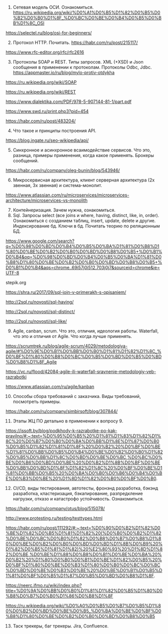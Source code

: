 1. Сетевая модель ОСИ. Ознакомиться.
https://ru.wikipedia.org/wiki/%D0%A1%D0%B5%D1%82%D0%B5%D0%B2%D0%B0%D1%8F_%D0%BC%D0%BE%D0%B4%D0%B5%D0%BB%D1%8C_OSI

https://selectel.ru/blog/osi-for-beginners/

2. Протокол НТТР. Почитать.
https://habr.com/ru/post/215117/

https://www.rfc-editor.org/rfc/rfc2616

3. Протоколы SOAP и REST. Типы запросов. XML (+XSD) и Json сообщения в применении к протоколам. Протоколы Odbc, Jdbc.
https://appmaster.io/ru/blog/mylo-protiv-otdykha

https://ru.wikipedia.org/wiki/SOAP

https://ru.wikipedia.org/wiki/REST

https://www.dialektika.com/PDF/978-5-907144-81-1/part.pdf

https://www.swd.ru/print.php3?pid=454

https://habr.com/ru/post/483204/


4. Что такое и принципы построения API.

https://blog.ingate.ru/seo-wikipedia/api/

5. Синхронное и асинхронное всаимодействие сервисов. Что это, разница, примеры применения, когда какое применять. Брокеры сообщений.

https://habr.com/ru/company/oleg-bunin/blog/543946/

6. Микросервисная архитектура, клиент серверная архитектура (2х звенная, 3х звенная) и система-монолит.

https://www.atlassian.com/ru/microservices/microservices-architecture/microservices-vs-monolith

7. Контейнеризация. Зачем нужна, ознакомиться.
8. Sql. Запросы select (все joins и where, having, distinct, like, in, order). Ознакомиться с созданием таблиц, insert, update, delete и другие. Индексирование бд. Ключи в бд. Почитать теорию по реляционным БД.

https://www.google.com/search?q=%D0%98%D0%BD%D0%B4%D0%B5%D0%BA%D1%81%D0%B8%D1%80%D0%BE%D0%B2%D0%B0%D0%BD%D0%B8%D0%B5+%D0%B1%D0%B4&oq=%D0%98%D0%BD%D0%B4%D0%B5%D0%BA%D1%81%D0%B8%D1%80%D0%BE%D0%B2%D0%B0%D0%BD%D0%B8%D0%B5+%D0%B1%D0%B4&aqs=chrome..69i57j0i512.703j0j7&sourceid=chrome&ie=UTF-8

stepik.org

https://shra.ru/2017/09/sql-join-v-primerakh-s-opisaniem/

http://2sql.ru/novosti/sql-having/

http://2sql.ru/novosti/sql-distinct/

http://2sql.ru/novosti/sql-like/

9. Agile, canban, scrum. Что это, отличия, идеология работы. Waterfall, что это и отличия от Agile. Что когда лучше применять.

https://scrumtrek.ru/blog/agile-scrum/4029/metodologiya-agile/#%D0%9E%D0%B1%D0%BB%D0%B0%D1%81%D1%82%D1%8C_%D0%BF%D1%80%D0%B8%D0%BC%D0%B5%D0%BD%D0%B5%D0%BD%D0%B8%D1%8F_Agile

https://vc.ru/flood/42084-agile-ili-waterfall-sravnenie-metodologiy-veb-razrabotki

https://www.atlassian.com/ru/agile/kanban

10. Способы сбора требований с заказчика. Виды требований, посмотреть примеры.

https://habr.com/ru/company/simbirsoft/blog/307844/

11. Этапы ЖЦ ПО детально в применении к вопросу 9.

https://issoft.by/blog/podkhody-k-razrabotke-po-kak-pravilno/#:~:text=%D0%95%D0%B5%20%D1%81%D1%83%D1%82%D1%8C%20%D0%B7%D0%B0%D0%BA%D0%BB%D1%8E%D1%87%D0%B0%D0%B5%D1%82%D1%81%D1%8F%20%D0%B2%20%D0%BF%D0%BE%D1%81%D0%BB%D0%B5%D0%B4%D0%BE%D0%B2%D0%B0%D1%82%D0%B5%D0%BB%D1%8C%D0%BD%D0%BE%D0%BC,%D0%BC%D0%BE%D0%B6%D0%BD%D0%BE%20%D0%B2%D1%8B%D0%BF%D0%BE%D0%BB%D0%BD%D1%8F%D1%82%D1%8C%20%D0%BF%D0%BE%D1%81%D0%BB%D0%B5%20%D0%BA%D0%B0%D0%B6%D0%B4%D0%BE%D0%B3%D0%BE%20%D1%8D%D1%82%D0%B0%D0%BF%D0%B0.

12. CI/CD, виды тестирования, автотесты, фронэнд разработка, бэкэнд разработка, кластеризация, бэкапирование, разпредкление нагрузки, отказо и катастрофо устойчивость. Ознакомиться.

https://habr.com/ru/company/otus/blog/515078/

http://www.protesting.ru/testing/testtypes.html

https://habr.com/ru/post/111292/#:~:text=%D0%90%D0%B2%D1%82%D0%BE%D1%82%D0%B5%D1%81%D1%82%20(%D0%B0%D0%B2%D1%82%D0%BE%D0%BC%D0%B0%D1%82%D0%B8%D0%B7%D0%B8%D1%80%D0%BE%D0%B2%D0%B0%D0%BD%D0%BD%D1%8B%D0%B9%20%D1%82%D0%B5%D1%81%D1%82)%20%E2%80%93%20%D1%8D%D1%82%D0%BE,%D0%BE%D1%88%D0%B8%D0%B1%D0%BE%D0%BA%20%D0%B2%20%D1%80%D0%B0%D0%B1%D0%BE%D1%82%D0%B5%20%D0%BF%D1%80%D0%BE%D0%B3%D1%80%D0%B0%D0%BC%D0%BC%D0%BD%D0%BE%D0%B3%D0%BE%20%D0%BE%D0%B1%D0%B5%D1%81%D0%BF%D0%B5%D1%87%D0%B5%D0%BD%D0%B8%D1%8F.

https://neerc.ifmo.ru/wiki/index.php?title=%D0%9A%D0%BB%D0%B0%D1%81%D1%82%D0%B5%D1%80%D0%B8%D0%B7%D0%B0%D1%86%D0%B8%D1%8F

https://ru.wikipedia.org/wiki/%D0%A0%D0%B5%D0%B7%D0%B5%D1%80%D0%B2%D0%BD%D0%BE%D0%B5_%D0%BA%D0%BE%D0%BF%D0%B8%D1%80%D0%BE%D0%B2%D0%B0%D0%BD%D0%B8%D0%B5


13. Таск трекеры, баг трекеры. Jira, Confluence.
